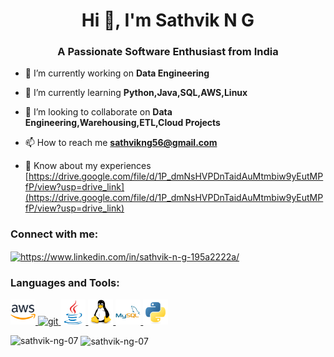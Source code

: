 <h1 align="center">Hi 👋, I'm Sathvik N G</h1>
<h3 align="center">A Passionate Software Enthusiast from India</h3>




- 🔭 I’m currently working on **Data Engineering**

- 🌱 I’m currently learning **Python,Java,SQL,AWS,Linux**

- 👯 I’m looking to collaborate on **Data Engineering,Warehousing,ETL,Cloud Projects**

- 📫 How to reach me **sathvikng56@gmail.com**

- 📄 Know about my experiences [https://drive.google.com/file/d/1P_dmNsHVPDnTaidAuMtmbiw9yEutMPfP/view?usp=drive_link](https://drive.google.com/file/d/1P_dmNsHVPDnTaidAuMtmbiw9yEutMPfP/view?usp=drive_link)

<h3 align="left">Connect with me:</h3>
<p align="left">
<a href="https://linkedin.com/in/https://www.linkedin.com/in/sathvik-n-g-195a2222a/" target="blank"><img align="center" src="https://raw.githubusercontent.com/rahuldkjain/github-profile-readme-generator/master/src/images/icons/Social/linked-in-alt.svg" alt="https://www.linkedin.com/in/sathvik-n-g-195a2222a/" height="30" width="40" /></a>
</p>

<h3 align="left">Languages and Tools:</h3>
<p align="left"> <a href="https://aws.amazon.com" target="_blank" rel="noreferrer"> <img src="https://raw.githubusercontent.com/devicons/devicon/master/icons/amazonwebservices/amazonwebservices-original-wordmark.svg" alt="aws" width="40" height="40"/> </a> <a href="https://git-scm.com/" target="_blank" rel="noreferrer"> <img src="https://www.vectorlogo.zone/logos/git-scm/git-scm-icon.svg" alt="git" width="40" height="40"/> </a> <a href="https://www.java.com" target="_blank" rel="noreferrer"> <img src="https://raw.githubusercontent.com/devicons/devicon/master/icons/java/java-original.svg" alt="java" width="40" height="40"/> </a> <a href="https://www.linux.org/" target="_blank" rel="noreferrer"> <img src="https://raw.githubusercontent.com/devicons/devicon/master/icons/linux/linux-original.svg" alt="linux" width="40" height="40"/> </a> <a href="https://www.mysql.com/" target="_blank" rel="noreferrer"> <img src="https://raw.githubusercontent.com/devicons/devicon/master/icons/mysql/mysql-original-wordmark.svg" alt="mysql" width="40" height="40"/> </a> <a href="https://www.python.org" target="_blank" rel="noreferrer"> <img src="https://raw.githubusercontent.com/devicons/devicon/master/icons/python/python-original.svg" alt="python" width="40" height="40"/> </a> </p>

<p><img align="left" src="[![Anurag's GitHub stats](https://github-readme-stats.vercel.app/api?username=anuraghazra)](https://github.com/sathvik-ng-07/github-readme-stats)" alt="sathvik-ng-07" /></p>

<p>&nbsp;<img align="center" src="https://github-readme-stats.vercel.app/api?username=sathvik-ng-07&show_icons=true&locale=en" alt="sathvik-ng-07" /></p>



